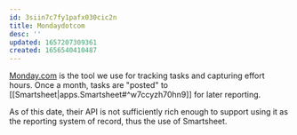 ```yaml
---
id: 3siin7c7fy1pafx030cic2n
title: Mondaydotcom
desc: ''
updated: 1657207309361
created: 1656540410487
---
```


[Monday.com](https://monday.com) is the tool we use for tracking tasks and capturing effort hours. Once a month, tasks are "posted" to [[Smartsheet|apps.Smartsheet#^w7ccyzh70hn9]] for later reporting.

As of this date, their API is not sufficiently rich enough to support using it as the reporting system of record, thus the use of Smartsheet.
